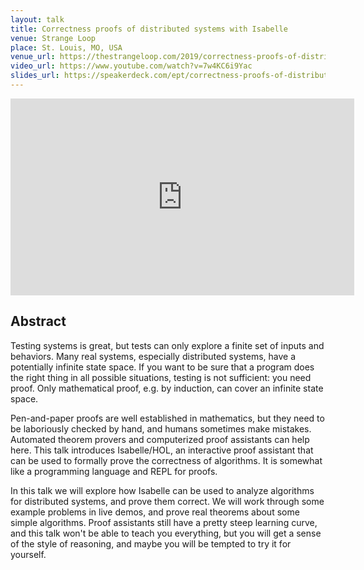 ```yaml
---
layout: talk
title: Correctness proofs of distributed systems with Isabelle
venue: Strange Loop
place: St. Louis, MO, USA
venue_url: https://thestrangeloop.com/2019/correctness-proofs-of-distributed-systems-with-isabelle.html
video_url: https://www.youtube.com/watch?v=7w4KC6i9Yac
slides_url: https://speakerdeck.com/ept/correctness-proofs-of-distributed-systems-with-isabelle
---
```


<iframe width="550" height="315" src="https://www.youtube-nocookie.com/embed/7w4KC6i9Yac" frameborder="0" allow="accelerometer; autoplay; encrypted-media; gyroscope; picture-in-picture" allowfullscreen></iframe>

<script async class="speakerdeck-embed" data-id="e1beafadaa61453dbe5b93d41ce55c18" data-ratio="1.77777777777778" src="//speakerdeck.com/assets/embed.js"></script>

Abstract
--------

Testing systems is great, but tests can only explore a finite set of inputs and behaviors. Many real
systems, especially distributed systems, have a potentially infinite state space. If you want to be
sure that a program does the right thing in all possible situations, testing is not sufficient: you
need proof. Only mathematical proof, e.g. by induction, can cover an infinite state space.

Pen-and-paper proofs are well established in mathematics, but they need to be laboriously checked by
hand, and humans sometimes make mistakes. Automated theorem provers and computerized proof
assistants can help here. This talk introduces Isabelle/HOL, an interactive proof assistant that can
be used to formally prove the correctness of algorithms. It is somewhat like a programming language
and REPL for proofs.

In this talk we will explore how Isabelle can be used to analyze algorithms for distributed systems,
and prove them correct. We will work through some example problems in live demos, and prove real
theorems about some simple algorithms. Proof assistants still have a pretty steep learning curve,
and this talk won't be able to teach you everything, but you will get a sense of the style of
reasoning, and maybe you will be tempted to try it for yourself.
